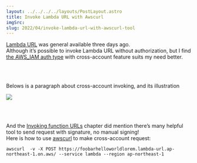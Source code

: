 ```yaml
---
layout: ../../../../layouts/PostLayout.astro
title: Invoke Lambda URL with Awscurl
imgSrc: 
slug: 2022/04/invoke-lambda-url-with-awscurl-tool
---
```


  
[Lambda URL](https://aws.amazon.com/tw/about-aws/whats-new/2022/04/aws-lambda-function-urls-built-in-https-endpoints/) was general available three days ago.<br>
Although it’s possible to invoke Lambda URL without authorization, but I find [the AWS_IAM auth type](https://docs.aws.amazon.com/lambda/latest/dg/urls-auth.html#urls-auth-iam) with cross-account feature suits my need better.







<br><br>



  
Belows is a paragraph about cross-account invoking, and its illustration



![](/wp-content/uploads/2022/04/Screenshot-2022-04-09-at-20-25-20-Security-and-auth-model-for-Lambda-function-URLs-AWS-Lambda.png)



[](https://blog-img.artyomliou.ninja/wp-content/uploads/2022/04/lambda-function-url-cross-account-illustration.png)



<br><br>



  
And the [Invoking function URLs](https://docs.aws.amazon.com/lambda/latest/dg/urls-invocation.html) chapter did mention there’s many helpful tool to send request with signature, no manual signing!<br>
Here is how to use [awscurl](https://github.com/okigan/awscurl) to make cross-account request:



  
```
awscurl  -v -X POST https://foobarhelloworldlorem.lambda-url.ap-northeast-1.on.aws/ --service lambda --region ap-northeast-1
```
